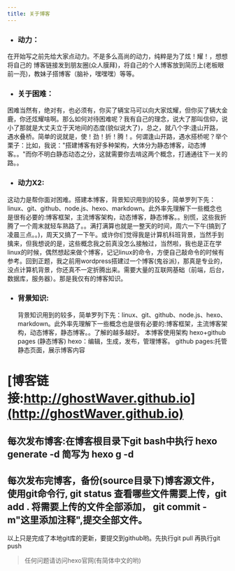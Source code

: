 ```yaml
---
title: 关于博客
---
```


- ### 动力： 
在开始写之前先给大家点动力。不是多么高尚的动力，纯粹是为了炫！耀！，想想将自己的   博客链接发到朋友圈(众人膜拜)，将自己的个人博客放到简历上(老板眼前一亮)，教妹子搭博客（脑补，嘿嘿嘿）等等。
- ### 关于困难：
困难当然有，绝对有，也必须有，你买了辆宝马可以向大家炫耀，但你买了辆大金鹿，你还炫耀啥啊。那么如何对待困难呢？我有自己的理念，说大了那叫信仰，说小了那就是大丈夫立于天地间的态度(貌似说大了)，总之，就八个字:逢山开路，遇水叠桥。简单的说就是，使！劲！折！腾！。何谓逢山开路，遇水搭桥呢？举个栗子：比如，我说："搭建博客有好多种架构，大体分为静态博客，动态博客。。"而你不明白静态动态之分，这就需要你去啃这两个概念，打通通往下一关的路。。
- ### 动力X2:
这动力是帮你面对困难。搭建本博客，背景知识用到的较多，简单罗列下先：linux、git、github、node.js、hexo、markdown。此外率先理解下一些概念也是很有必要的:博客框架，主流博客架构，动态博客，静态博客。。别慌，这些我折腾了一个周末就轻车熟路了。。满打满算也就是一整天的时间，周六一下午(搞到了凌晨三点。。)，周天又搞了一下午。或许你们觉得我是计算机科班背景，当然手到擒来，但我想说的是，这些概念我之前真没怎么接触过，当然啦，我也是正在学linux的时候，偶然想起来做个博客，记记linux的命令，方便自己敲命令的时候有参考。回到正题，我之前用wordpress搭建过一个博客(鬼谷派)，那真是专业的，没点计算机背景，你还真不一定折腾出来。需要大量的互联网基础（前端，后台，数据库，服务器）。那是我仅有的博客知识。
- ### 背景知识:
   背景知识用到的较多，简单罗列下先：linux、git、github、node.js、hexo、markdown。此外率先理解下一些概念也是很有必要的:博客框架，主流博客架构，动态博客，静态博客。。了解的越多越好。
本博客使用架构
  hexo+github pages (静态博客)
   hexo：编辑，生成，发布，管理博客。
   github pages:托管静态页面，展示博客内容

# [博客链接:http://ghostWaver.github.io](http://ghostWaver.github.io)
   
## 每次发布博客:在博客根目录下git bash中执行 hexo generate -d    简写为  hexo g -d
## 每次发布完博客，备份(source目录下)博客源文件，使用git命令行, git status 查看哪些文件需要上传，git add . 将需要上传的文件全部添加， git commit -m"这里添加注释",提交全部文件。
   以上只是完成了本地git库的更新，要提交到github哟。先执行git pull 再执行git push
 > 任何问题请访问hexo官网(有简体中文的哟)
 

